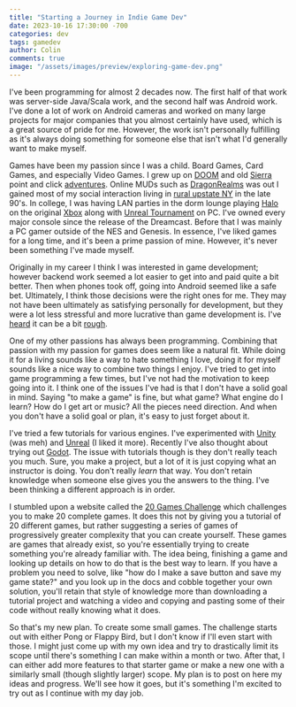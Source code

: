 ```yaml
---
title: "Starting a Journey in Indie Game Dev"
date: 2023-10-16 17:30:00 -700
categories: dev
tags: gamedev
author: Colin
comments: true
image: "/assets/images/preview/exploring-game-dev.png"
---
```


I've been programming for almost 2 decades now. The first half of that work was server-side Java/Scala work, and the second half was Android work. I've done a lot of work on Android cameras and worked on many large projects for major companies that you almost certainly have used, which is a great source of pride for me. However, the work isn't personally fulfilling as it's always doing something for someone else that isn't what I'd generally want to make myself.

Games have been my passion since I was a child. Board Games, Card Games, and especially Video Games. I grew up on [DOOM](https://store.steampowered.com/app/2280/DOOM_1993/) and old [Sierra](https://en.wikipedia.org/wiki/Sierra_Entertainment) point and click [adventures](https://www.gog.com/game/kings_quest_4_5_6). Online MUDs such as [DragonRealms](https://www.play.net/dr/) was out I gained most of my social interaction living in [rural upstate NY](https://berneny.org/) in the late 90's. In college, I was having LAN parties in the dorm lounge playing [Halo](https://store.steampowered.com/app/1064221/Halo_Combat_Evolved_Anniversary/) on the original [Xbox](https://en.wikipedia.org/wiki/Xbox_(console)) along with [Unreal Tournament](https://store.steampowered.com/app/13240/Unreal_Tournament_Game_of_the_Year_Edition/) on PC. I've owned every major console since the release of the Dreamcast. Before that I was mainly a PC gamer outside of the NES and Genesis. In essence, I've liked games for a long time, and it's been a prime passion of mine. However, it's never been something I've made myself.

Originally in my career I think I was interested in game development; however backend work seemed a lot easier to get into and paid quite a bit better. Then when phones took off, going into Android seemed like a safe bet. Ultimately, I think those decisions were the right ones for me. They may not have been ultimately as satisfying personally for development, but they were a lot less stressful and more lucrative than game development is. I've [heard](https://kotaku.com/the-pizza-party-where-everyone-got-fired-1685455125) it can be a bit [rough](https://ea-spouse.livejournal.com/274.html).

One of my other passions has always been programming. Combining that passion with my passion for games does seem like a natural fit. While doing it for a living sounds like a way to hate something I love, doing it for myself sounds like a nice way to combine two things I enjoy. I've tried to get into game programming a few times, but I've not had the motivation to keep going into it. I think one of the issues I've had is that I don't have a solid goal in mind. Saying "to make a game" is fine, but what game? What engine do I learn? How do I get art or music? All the pieces need direction. And when you don't have a solid goal or plan, it's easy to just forget about it.

I've tried a few tutorials for various engines. I've experimented with [Unity](https://unity.com/) (was meh) and [Unreal](https://www.unrealengine.com/en-US/) (I liked it more). Recently I've also thought about trying out [Godot](https://godotengine.org/). The issue with tutorials though is they don't really teach you much. Sure, you make a project, but a lot of it is just copying what an instructor is doing. You don't really *learn* that way. You don't retain knowledge when someone else gives you the answers to the thing. I've been thinking a different approach is in order.

I stumbled upon a website called the [20 Games Challenge](https://20_games_challenge.gitlab.io/) which challenges you to make 20 complete games. It does this not by giving you a tutorial of 20 different games, but rather suggesting a series of games of progressively greater complexity that you can create yourself. These games are games that already exist, so you're essentially trying to create something you're already familiar with. The idea being, finishing a game and looking up details on how to do that is the best way to learn. If you have a problem you need to solve, like "how do I make a save button and save my game state?" and you look up in the docs and cobble together your own solution, you'll retain that style of knowledge more than downloading a tutorial project and watching a video and copying and pasting some of their code without really knowing what it does.

So that's my new plan. To create some small games. The challenge starts out with either Pong or Flappy Bird, but I don't know if I'll even start with those. I might just come up with my own idea and try to drastically limit its scope until there's something I can make within a month or two. After that, I can either add more features to that starter game or make a new one with a similarly small (though slightly larger) scope. My plan is to post on here my ideas and progress. We'll see how it goes, but it's something I'm excited to try out as I continue with my day job.
